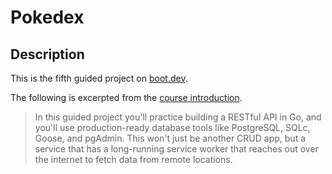 # Pokedex

## Description

This is the fifth guided project on [boot.dev](https://www.boot.dev/).

The following is excerpted from the [course introduction](https://www.boot.dev/courses/build-pokedex-cli).

> In this guided project you'll practice building a RESTful API in Go, and you'll use production-ready database tools like PostgreSQL, SQLc, Goose, and pgAdmin. This won't just be another CRUD app, but a service that has a long-running service worker that reaches out over the internet to fetch data from remote locations.

